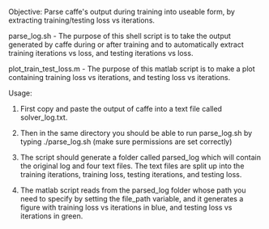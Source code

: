 Objective: Parse caffe's output during training into useable form, by extracting training/testing loss vs iterations.

parse_log.sh - The purpose of this shell script is to take the output generated by caffe during or after training and to automatically extract training iterations vs loss, and testing iterations vs loss. 

plot_train_test_loss.m - The purpose of this matlab script is to make a plot containing training loss vs iterations, and testing loss vs iterations.

Usage: 
1. First copy and paste the output of caffe into a text file called solver_log.txt.

2. Then in the same directory you should be able to run parse_log.sh by typing ./parse_log.sh (make sure permissions are set correctly)

3. The script should generate a folder called parsed_log which will contain the original log and four text files. The text files are split up into the training iterations, training loss, testing iterations, and testing loss.

4. The matlab script reads from the parsed_log folder whose path you need to specify by setting the file_path variable, and it generates a figure with training loss vs iterations in blue, and testing loss vs iterations in green. 
 

